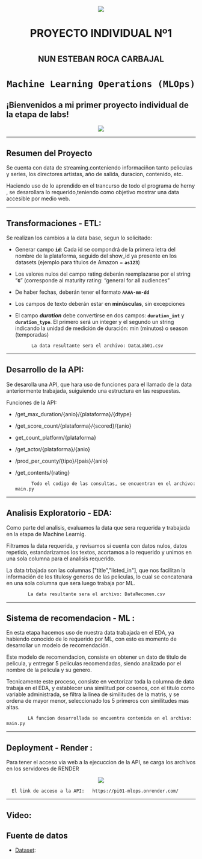 <p align=center><img src=https://d31uz8lwfmyn8g.cloudfront.net/Assets/logo-henry-white-lg.png><p>

# <h1 align=center> **PROYECTO INDIVIDUAL Nº1** </h1>
# <h2 align=center> **NUN ESTEBAN ROCA CARBAJAL** </h2>

# <h1 align=center>**`Machine Learning Operations (MLOps)`**</h1>

## ¡Bienvenidos a mi primer proyecto individual de la etapa de labs!

<p align=center><img src=https://thedatascientist.com/wp-content/uploads/2019/06/what-is-data-science.jpg><p>

<hr>  

## Resumen del Proyecto
Se cuenta con data de streaming.conteniendo informaciñon tanto peliculas y series, los directores artistas, año de salida, duracion, contenido, etc.

Haciendo uso de lo aprendido en el trancurso de todo el programa de herny , se desarollara lo requerido,teniendo como objetivo mostrar una data accesible por medio web.


<hr>  


## Transformaciones - ETL:

Se realizan los cambios a la data base, segun lo solicitado:

+ Generar campo **`id`**: Cada id se compondrá de la primera letra del nombre de la plataforma, seguido del show_id ya presente en los datasets (ejemplo para títulos de Amazon = **`as123`**)

+ Los valores nulos del campo rating deberán reemplazarse por el string “**`G`**” (corresponde al maturity rating: “general for all audiences”

+ De haber fechas, deberán tener el formato **`AAAA-mm-dd`**

+ Los campos de texto deberán estar en **minúsculas**, sin excepciones

+ El campo ***duration*** debe convertirse en dos campos: **`duration_int`** y **`duration_type`**. El primero será un integer y el segundo un string indicando la unidad de medición de duración: min (minutos) o season (temporadas)


            La data resultante sera el archivo: DataLab01.csv


<hr>

## Desarrollo de la API:

Se desarolla una API, que hara uso de funciones para el llamado de la data anteriormente trabajada, suiguiendo una estructura en las respuestas.

Funciones de la API:

+ /get_max_duration/{anio}/{plataforma}/{dtype}
+ /get_score_count/{plataforma}/{scored}/{anio}
+ get_count_platform/{plataforma}
+ /get_actor/{plataforma}/{anio}
+ /prod_per_county/{tipo}/{pais}/{anio}
+ /get_contents/{rating}

            Todo el codigo de las consultas, se encuentran en el archivo: main.py


<hr> 

## Analisis Exploratorio - EDA:

Como parte del analisis, evaluamos la data que sera requerida y trabajada en la etapa de Machine Learnig.

Filtramos la data requerida, y revisamos si cuenta con datos nulos, datos repetido, estandarizamos los textos, acortamos a lo requerido y unimos en una sola columna para el analisis requerido.

La data trbajada son las columnas ["title","listed_in"], que nos facilitan la información de los titulosy generos de las peliculas, lo cual se concatenara en una sola columna que sera luego trabaja por ML.

            La data resultante sera el archivo: DataRecomen.csv


<hr>

## Sistema de recomendacion - ML :

En esta etapa hacemos uso de nuestra data trabajada en el EDA, ya habiendo conocido de lo requerido por ML, con esto es momento de desarrollar un modelo de recomendación.

Este modelo de recomendacion, consiste en obtener un dato de titulo de pelicula, y entregar 5 peliculas recomendadas, siendo analizado por el nombre de la pelicula y su genero.

Tecnicamente este proceso, consiste en vectorizar toda la columna de data trabaja en el EDA, y establecer una similitud por cosenos, con el titulo como variable administrada, se filtra la linea de similitudes de la matris, y se ordena de mayor menor, seleccionado los 5 primeros con similitudes mas altas.

            LA funcion desarrollada se encuentra contenida en el archivo: main.py


<hr>

## Deployment - Render :

Para tener el acceso via web a la ejecuccion de la API, se carga los archivos en los servidores de RENDER

<p align=center><img src=https://th.bing.com/th/id/OIP.045ArS-D5OMZ4AOdB8uDCwHaEK?w=289&h=180&c=7&r=0&o=5&pid=1.7><p>


      El link de acceso a la API:   https://pi01-mlops.onrender.com/


<hr>

## Video:




## **Fuente de datos**

+ [Dataset](https://drive.google.com/drive/folders/1b49OVFJpjPPA1noRBBi1hSmMThXmNzxn):



